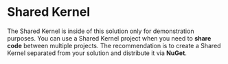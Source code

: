 
# Shared Kernel
The Shared Kernel is inside of this solution only for demonstration purposes. You can use a Shared Kernel project when you need to **share code** between multiple projects. The recommendation is to create a Shared Kernel separated from your solution and distribute it via **NuGet**.